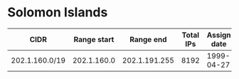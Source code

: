 # Solomon Islands

CIDR               | Range start     | Range end       | Total IPs  | Assign date | Owner
------------------ | --------------- | --------------- | ---------- | ----------- | -----
202.1.160.0/19     | 202.1.160.0     | 202.1.191.255   | 8192       | 1999-04-27  | 
